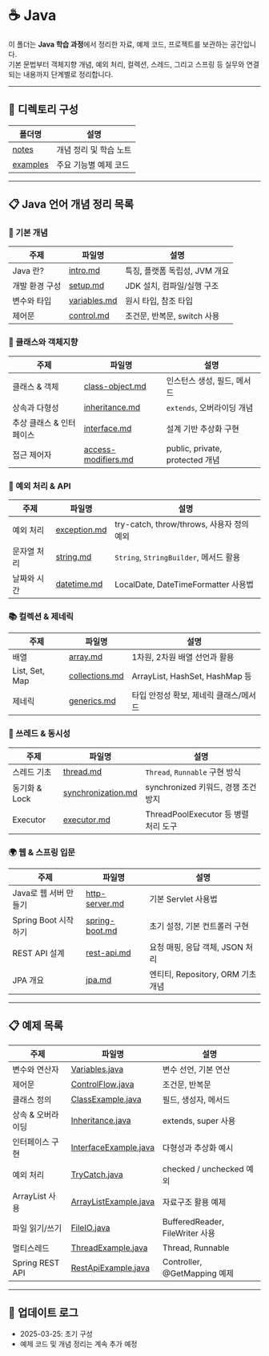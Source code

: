 # ☕ Java

이 폴더는 **Java 학습 과정**에서 정리한 자료, 예제 코드, 프로젝트를 보관하는 공간입니다.  
기본 문법부터 객체지향 개념, 예외 처리, 컬렉션, 스레드, 그리고 스프링 등 실무와 연결되는 내용까지 단계별로 정리합니다.

---

## 📂 디렉토리 구성

| 폴더명 | 설명 |
|---|---|
| [notes](./notes) | 개념 정리 및 학습 노트 |
| [examples](./examples) | 주요 기능별 예제 코드 |

---

## 📋 Java 언어 개념 정리 목록

### 📌 기본 개념
| 주제 | 파일명 | 설명 |
|---|---|---|
| Java 란? | [intro.md](./notes/intro.md) | 특징, 플랫폼 독립성, JVM 개요 |
| 개발 환경 구성 | [setup.md](./notes/setup.md) | JDK 설치, 컴파일/실행 구조 |
| 변수와 타입 | [variables.md](./notes/variables.md) | 원시 타입, 참조 타입 |
| 제어문 | [control.md](./notes/control.md) | 조건문, 반복문, switch 사용 |

### 🧱 클래스와 객체지향
| 주제 | 파일명 | 설명 |
|---|---|---|
| 클래스 & 객체 | [class-object.md](./notes/class-object.md) | 인스턴스 생성, 필드, 메서드 |
| 상속과 다형성 | [inheritance.md](./notes/inheritance.md) | `extends`, 오버라이딩 개념 |
| 추상 클래스 & 인터페이스 | [interface.md](./notes/interface.md) | 설계 기반 추상화 구현 |
| 접근 제어자 | [access-modifiers.md](./notes/access-modifiers.md) | public, private, protected 개념 |

### 🧪 예외 처리 & API
| 주제 | 파일명 | 설명 |
|---|---|---|
| 예외 처리 | [exception.md](./notes/exception.md) | try-catch, throw/throws, 사용자 정의 예외 |
| 문자열 처리 | [string.md](./notes/string.md) | `String`, `StringBuilder`, 메서드 활용 |
| 날짜와 시간 | [datetime.md](./notes/datetime.md) | LocalDate, DateTimeFormatter 사용법 |

### 📚 컬렉션 & 제네릭
| 주제 | 파일명 | 설명 |
|---|---|---|
| 배열 | [array.md](./notes/array.md) | 1차원, 2차원 배열 선언과 활용 |
| List, Set, Map | [collections.md](./notes/collections.md) | ArrayList, HashSet, HashMap 등 |
| 제네릭 | [generics.md](./notes/generics.md) | 타입 안정성 확보, 제네릭 클래스/메서드 |

### 🧵 쓰레드 & 동시성
| 주제 | 파일명 | 설명 |
|---|---|---|
| 스레드 기초 | [thread.md](./notes/thread.md) | `Thread`, `Runnable` 구현 방식 |
| 동기화 & Lock | [synchronization.md](./notes/synchronization.md) | synchronized 키워드, 경쟁 조건 방지 |
| Executor | [executor.md](./notes/executor.md) | ThreadPoolExecutor 등 병렬 처리 도구 |

### 🌍 웹 & 스프링 입문
| 주제 | 파일명 | 설명 |
|---|---|---|
| Java로 웹 서버 만들기 | [http-server.md](./notes/http-server.md) | 기본 Servlet 사용법 |
| Spring Boot 시작하기 | [spring-boot.md](./notes/spring-boot.md) | 초기 설정, 기본 컨트롤러 구현 |
| REST API 설계 | [rest-api.md](./notes/rest-api.md) | 요청 매핑, 응답 객체, JSON 처리 |
| JPA 개요 | [jpa.md](./notes/jpa.md) | 엔티티, Repository, ORM 기초 개념 |

---

## 📋 예제 목록

| 주제 | 파일명 | 설명 |
|---|---|---|
| 변수와 연산자 | [Variables.java](./examples/Variables.java) | 변수 선언, 기본 연산 |
| 제어문 | [ControlFlow.java](./examples/ControlFlow.java) | 조건문, 반복문 |
| 클래스 정의 | [ClassExample.java](./examples/ClassExample.java) | 필드, 생성자, 메서드 |
| 상속 & 오버라이딩 | [Inheritance.java](./examples/Inheritance.java) | extends, super 사용 |
| 인터페이스 구현 | [InterfaceExample.java](./examples/InterfaceExample.java) | 다형성과 추상화 예시 |
| 예외 처리 | [TryCatch.java](./examples/TryCatch.java) | checked / unchecked 예외 |
| ArrayList 사용 | [ArrayListExample.java](./examples/ArrayListExample.java) | 자료구조 활용 예제 |
| 파일 읽기/쓰기 | [FileIO.java](./examples/FileIO.java) | BufferedReader, FileWriter 사용 |
| 멀티스레드 | [ThreadExample.java](./examples/ThreadExample.java) | Thread, Runnable |
| Spring REST API | [RestApiExample.java](./examples/RestApiExample.java) | Controller, @GetMapping 예제 |

---

## 📢 업데이트 로그

- 2025-03-25: 초기 구성
- 예제 코드 및 개념 정리는 계속 추가 예정

